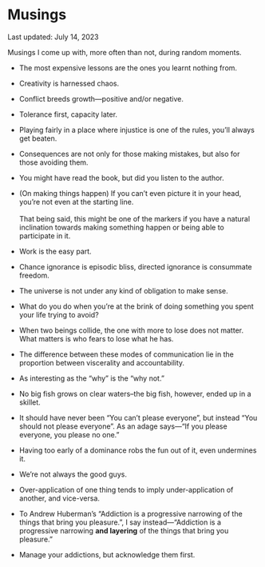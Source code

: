 Musings
=======

<div class="center">Last updated: July 14, 2023</div>

Musings I come up with, more often than not, during random moments.

- The most expensive lessons are the ones you learnt nothing from.<br>


- Creativity is harnessed chaos.<br>


- Conflict breeds growth—positive and/or negative.<br>


- Tolerance first, capacity later.<br>


- Playing fairly in a place where injustice is one of the rules, you’ll always
  get beaten.<br>


- Consequences are not only for those making mistakes, but also for those
  avoiding them.<br>


- You might have read the book, but did you listen to the author.<br>


- (On making things happen) If you can’t even picture it in your head, you’re
  not even at the starting line.<br><br>That being said, this might be one of
  the markers if you have a natural inclination towards making something happen
  or being able to participate in it.


- Work is the easy part.<br>


- Chance ignorance is episodic bliss, directed ignorance is consummate freedom.<br>


- The universe is not under any kind of obligation to make sense.<br>


- What do you do when you’re at the brink of doing something you spent your life
  trying to avoid?<br>


- When two beings collide, the one with more to lose does not matter. What
  matters is who fears to lose what he has.<br>


- The difference between these modes of communication lie in the proportion
  between viscerality and accountability.<br>


- As interesting as the “why” is the “why not.”<br>


- No big fish grows on clear waters–the big fish, however, ended up in a skillet.


- It should have never been “You can’t please everyone”, but instead “You should
  not please everyone”. As an adage says—“If you please everyone, you please no one.”


- Having too early of a dominance robs the fun out of it, even undermines it.


- We’re not always the good guys.


- Over-application of one thing tends to imply under-application of another, and
  vice-versa.


- To Andrew Huberman’s “Addiction is a progressive narrowing of the things that
  bring you pleasure.”, I say instead—“Addiction is a progressive narrowing
  **and layering** of the things that bring you pleasure.”


- Manage your addictions, but acknowledge them first.
